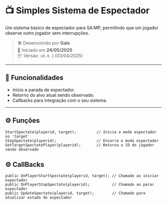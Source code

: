 # 📺 Simples Sistema de Espectador

Um sistema básico de espectador para SA:MP, permitindo que um jogador observe outro jogador sem interrupções.

> 🛠 Desenvolvido por **Galo**  
> 📅 Iniciado em **24/05/2025**  
> 📦 Versão: `v0.0.1` (03/04/2025)

---

## 📌 Funcionalidades

- Início e parada de espectador.
- Retorno do alvo atual sendo observado.
- Callbacks para integração com o seu sistema.

---

## ⚙️ Funções
```pawn
StartSpectate(playerid, target);         // Inicia o modo espectador no 'target'
StopSpectate(playerid);                  // Encerra o modo espectador
GetTargetSpectatePlayer(playerid);       // Retorna o ID do jogador sendo observado
```
## ⚙️ CallBacks
```pawn
public OnPlayerStartSpectate(playerid, target); // Chamado ao iniciar espectador
public OnPlayerStopSpectate(playerid);          // Chamado ao parar espectador
public UpdateSpectate(playerid, target);        // Chamado para atualizar estado do espectador
